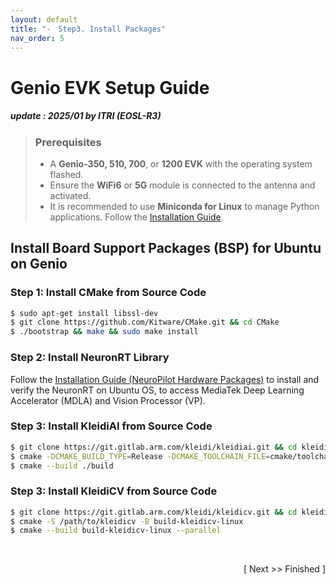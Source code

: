 ```yaml
---
layout: default
title: "-　Step3. Install Packages"
nav_order: 5
---
```


# Genio EVK Setup Guide
##### update : 2025/01 by ITRI (EOSL-R3)

> ### Prerequisites
> * A **Genio-350, 510, 700**, or **1200 EVK** with the operating system flashed.
> * Ensure the **WiFi6** or **5G** module is connected to the antenna and activated.
> * It is recommended to use **Miniconda for Linux** to manage Python applications. Follow the [Installation Guide](https://docs.anaconda.com/miniconda/install/).

## Install Board Support Packages (BSP) for Ubuntu on Genio<sub>

### Step 1: Install CMake from Source Code

```bash
$ sudo apt-get install libssl-dev
$ git clone https://github.com/Kitware/CMake.git && cd CMake
$ ./bootstrap && make && sudo make install
```

### Step 2: Install NeuronRT Library
Follow the [Installation Guide (NeuroPilot Hardware Packages)](https://mediatek.gitlab.io/genio/doc/ubuntu/bsp-installation/neuropilot.html#) to install and verify the NeuronRT on Ubuntu OS, to access MediaTek Deep Learning Accelerator (MDLA) and Vision Processor (VP).


### Step 3: Install KleidiAI from Source Code

```bash
$ git clone https://git.gitlab.arm.com/kleidi/kleidiai.git && cd kleidiai
$ cmake -DCMAKE_BUILD_TYPE=Release -DCMAKE_TOOLCHAIN_FILE=cmake/toolchains/aarch64-none-linux-gnu.toolchain.cmake -S . -B build/
$ cmake --build ./build
```

### Step 3: Install KleidiCV from Source Code

```bash
$ git clone https://git.gitlab.arm.com/kleidi/kleidicv.git && cd kleidicv
$ cmake -S /path/to/kleidicv -B build-kleidicv-linux
$ cmake --build build-kleidicv-linux --parallel
```

<br>
<div align="right">
  
[ Next >> Finished ]
  
</a>
</div>
